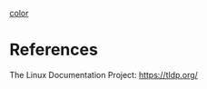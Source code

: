 

[color](https://tldp.org/HOWTO/Bash-Prompt-HOWTO/x329.html)


# References

The Linux Documentation Project: https://tldp.org/
